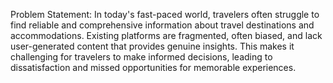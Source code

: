 Problem Statement:
In today's fast-paced world, travelers often struggle to find reliable and comprehensive information about travel destinations and accommodations.
Existing platforms are fragmented, often biased, and lack user-generated content that provides genuine insights. 
This makes it challenging for travelers to make informed decisions, leading to dissatisfaction and missed opportunities for memorable experiences.
